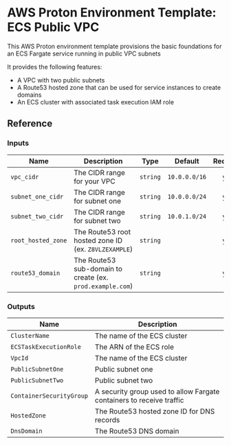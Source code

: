 # AWS Proton Environment Template: ECS Public VPC

This AWS Proton environment template provisions the basic foundations for an ECS Fargate service running in public VPC subnets

It provides the following features:
* A VPC with two public subnets
* A Route53 hosted zone that can be used for service instances to create domains
* An ECS cluster with associated task execution IAM role

## Reference

### Inputs

| Name | Description | Type | Default | Required |
|------|-------------|------|---------|:-----:|
| `vpc_cidr` | The CIDR range for your VPC | `string` | `10.0.0.0/16` | yes |
| `subnet_one_cidr` | The CIDR range for subnet one | `string` | `10.0.0.0/24` | yes |
| `subnet_two_cidr` | The CIDR range for subnet two | `string` | `10.0.1.0/24` | yes |
| `root_hosted_zone` | The Route53 root hosted zone ID (ex. `Z8VLZEXAMPLE`) | `string` | | yes |
| `route53_domain` | The Route53 sub-domain to create (ex. `prod.example.com`) | `string` |  | yes |

### Outputs

| Name | Description |
|------|-------------|
| `ClusterName` | The name of the ECS cluster |
| `ECSTaskExecutionRole` | The ARN of the ECS role |
| `VpcId` | The name of the ECS cluster |
| `PublicSubnetOne` | Public subnet one |
| `PublicSubnetTwo` | Public subnet two |
| `ContainerSecurityGroup` | A security group used to allow Fargate containers to receive traffic |
| `HostedZone` | The Route53 hosted zone ID for DNS records |
| `DnsDomain` | The Route53 DNS domain |